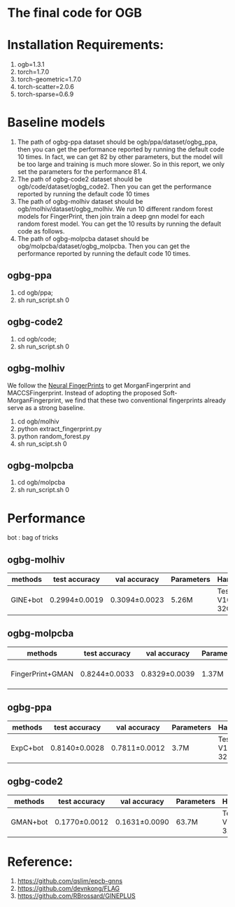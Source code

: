 # The final code for OGB
# Installation Requirements:
1. ogb=1.3.1
2. torch=1.7.0
3. torch-geometric=1.7.0
4. torch-scatter=2.0.6
5. torch-sparse=0.6.9

# Baseline models
1. The path of ogbg-ppa dataset should be ogb/ppa/dataset/ogbg_ppa, then you can get the performance reported by running the default code 10 times. In fact, we can get 82 by other parameters, but the model will be too large and training is much more slower. So in this report, we only set the parameters for the performance 81.4.
2. The path of ogbg-code2 dataset should be ogb/code/dataset/ogbg_code2.
Then you can get the performance reported by running the default code 10 times
3. The path of ogbg-molhiv dataset should be ogb/molhiv/dataset/ogbg_molhiv. We run 10 different random forest models for FingerPrint, then join train a deep gnn model for each random forest model. You can get the 10 results by running the default code as follows.
4. The path of ogbg-molpcba dataset should be obg/molpcba/dataset/ogbg_molpcba. Then you can get the performance reported by running the default code 10 times.

## ogbg-ppa
1. cd ogb/ppa; 
2. sh run_script.sh 0

## ogbg-code2
1. cd ogb/code;
2. sh run_script.sh 0

## ogbg-molhiv
We follow the [Neural FingerPrints](https://github.com/PaddlePaddle/PaddleHelix/tree/dev/competition/ogbg_molhiv) to get MorganFingerprint and MACCSFingerprint. Instead of adopting the proposed Soft-MorganFingerprint, we find that these two conventional fingerprints already serve as a strong baseline.

1. cd ogb/molhiv
2. python extract_fingerprint.py
3. python random_forest.py
4. sh run_scipt.sh 0

## ogbg-molpcba
1. cd ogb/molpcba
2. sh run_script.sh 0

# Performance
bot : bag of tricks
## ogbg-molhiv
| methods | test accuracy | val accuracy | Parameters | Hardware |
| ------ | ------ | ----- | ----- | ----- |
| GINE+bot | 0.2994±0.0019 | 0.3094±0.0023 | 5.26M | Tesla V100 32GB |

## ogbg-molpcba
| methods | test accuracy | val accuracy | Parameters | Hardware |
| ------ | ------ | ----- | ----- | ----- |
| FingerPrint+GMAN | 0.8244±0.0033 | 0.8329±0.0039 | 1.37M | Tesla V100 32GB |

## ogbg-ppa
| methods | test accuracy | val accuracy | Parameters | Hardware |
| ------ | ------ | ----- | ----- | ----- |
| ExpC+bot | 0.8140±0.0028 | 0.7811±0.0012 | 3.7M | Tesla V100 32GB |

## ogbg-code2
| methods | test accuracy | val accuracy | Parameters | Hardware |
| ------ | ------ | ----- | ----- | ----- |
| GMAN+bot | 0.1770±0.0012 | 0.1631±0.0090 | 63.7M | Tesla V100 32GB |

# Reference:
1. https://github.com/qslim/epcb-gnns
2. https://github.com/devnkong/FLAG
3. https://github.com/RBrossard/GINEPLUS
